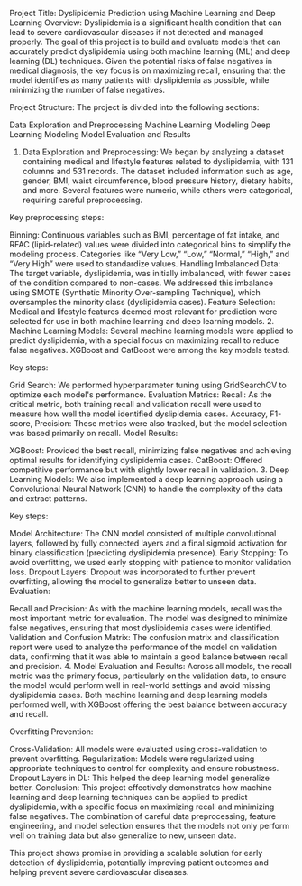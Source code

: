 Project Title: Dyslipidemia Prediction using Machine Learning and Deep Learning
Overview:
Dyslipidemia is a significant health condition that can lead to severe cardiovascular diseases if not detected and managed properly. The goal of this project is to build and evaluate models that can accurately predict dyslipidemia using both machine learning (ML) and deep learning (DL) techniques. Given the potential risks of false negatives in medical diagnosis, the key focus is on maximizing recall, ensuring that the model identifies as many patients with dyslipidemia as possible, while minimizing the number of false negatives.

Project Structure:
The project is divided into the following sections:

Data Exploration and Preprocessing
Machine Learning Modeling
Deep Learning Modeling
Model Evaluation and Results
1. Data Exploration and Preprocessing:
We began by analyzing a dataset containing medical and lifestyle features related to dyslipidemia, with 131 columns and 531 records. The dataset included information such as age, gender, BMI, waist circumference, blood pressure history, dietary habits, and more. Several features were numeric, while others were categorical, requiring careful preprocessing.

Key preprocessing steps:

Binning: Continuous variables such as BMI, percentage of fat intake, and RFAC (lipid-related) values were divided into categorical bins to simplify the modeling process. Categories like “Very Low,” “Low,” “Normal,” “High,” and “Very High” were used to standardize values.
Handling Imbalanced Data: The target variable, dyslipidemia, was initially imbalanced, with fewer cases of the condition compared to non-cases. We addressed this imbalance using SMOTE (Synthetic Minority Over-sampling Technique), which oversamples the minority class (dyslipidemia cases).
Feature Selection: Medical and lifestyle features deemed most relevant for prediction were selected for use in both machine learning and deep learning models.
2. Machine Learning Models:
Several machine learning models were applied to predict dyslipidemia, with a special focus on maximizing recall to reduce false negatives. XGBoost and CatBoost were among the key models tested.

Key steps:

Grid Search: We performed hyperparameter tuning using GridSearchCV to optimize each model's performance.
Evaluation Metrics:
Recall: As the critical metric, both training recall and validation recall were used to measure how well the model identified dyslipidemia cases.
Accuracy, F1-score, Precision: These metrics were also tracked, but the model selection was based primarily on recall.
Model Results:

XGBoost: Provided the best recall, minimizing false negatives and achieving optimal results for identifying dyslipidemia cases.
CatBoost: Offered competitive performance but with slightly lower recall in validation.
3. Deep Learning Models:
We also implemented a deep learning approach using a Convolutional Neural Network (CNN) to handle the complexity of the data and extract patterns.

Key steps:

Model Architecture: The CNN model consisted of multiple convolutional layers, followed by fully connected layers and a final sigmoid activation for binary classification (predicting dyslipidemia presence).
Early Stopping: To avoid overfitting, we used early stopping with patience to monitor validation loss.
Dropout Layers: Dropout was incorporated to further prevent overfitting, allowing the model to generalize better to unseen data.
Evaluation:

Recall and Precision: As with the machine learning models, recall was the most important metric for evaluation. The model was designed to minimize false negatives, ensuring that most dyslipidemia cases were identified.
Validation and Confusion Matrix: The confusion matrix and classification report were used to analyze the performance of the model on validation data, confirming that it was able to maintain a good balance between recall and precision.
4. Model Evaluation and Results:
Across all models, the recall metric was the primary focus, particularly on the validation data, to ensure the model would perform well in real-world settings and avoid missing dyslipidemia cases. Both machine learning and deep learning models performed well, with XGBoost offering the best balance between accuracy and recall.

Overfitting Prevention:

Cross-Validation: All models were evaluated using cross-validation to prevent overfitting.
Regularization: Models were regularized using appropriate techniques to control for complexity and ensure robustness.
Dropout Layers in DL: This helped the deep learning model generalize better.
Conclusion:
This project effectively demonstrates how machine learning and deep learning techniques can be applied to predict dyslipidemia, with a specific focus on maximizing recall and minimizing false negatives. The combination of careful data preprocessing, feature engineering, and model selection ensures that the models not only perform well on training data but also generalize to new, unseen data.

This project shows promise in providing a scalable solution for early detection of dyslipidemia, potentially improving patient outcomes and helping prevent severe cardiovascular diseases.
